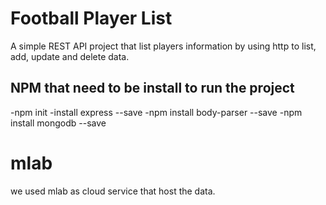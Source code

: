 # Football Player List
A simple REST API project that list players information by using http to list, add,
update and delete data.

## NPM that need to be install to run the project
-npm init
-install express --save
-npm install body-parser --save
-npm install mongodb --save

# mlab
we used mlab as cloud service that host the data.
